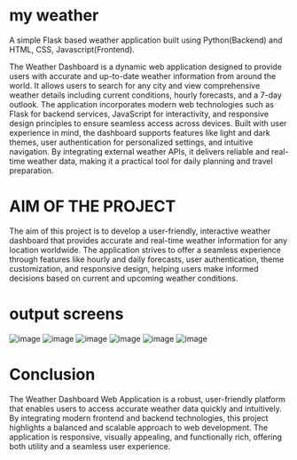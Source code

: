 # my weather
A simple Flask based weather application built using Python(Backend) and HTML, CSS, Javascript(Frontend).

The Weather Dashboard is a dynamic web application designed to provide users with accurate and up-to-date weather information from around the world. It allows users to search
for any city and view comprehensive weather details including current conditions, hourly forecasts, and a 7-day outlook. The application incorporates modern web technologies
such as Flask for backend services, JavaScript for interactivity, and responsive design principles to ensure seamless access across devices.
Built with user experience in mind, the dashboard supports features like light and dark themes, user authentication for personalized settings, and intuitive navigation. By
integrating external weather APIs, it delivers reliable and real-time weather data, making it a practical tool for daily planning and travel preparation.

# AIM OF THE PROJECT
The aim of this project is to develop a user-friendly, interactive weather dashboard that provides accurate and real-time weather information for any location worldwide. The application strives to offer a seamless experience through features like hourly and daily forecasts, user authentication, theme customization, and responsive design, helping users make informed decisions based on current and upcoming weather conditions.

# output screens
![image](https://github.com/user-attachments/assets/07217f74-ad2b-4a6f-b8bd-cf7f1648aa08)
![image](https://github.com/user-attachments/assets/a9ba9838-1876-493e-bf16-e17cd04323d8)
![image](https://github.com/user-attachments/assets/27edf7cc-5fa5-4397-9f3a-41ddfb059394)
![image](https://github.com/user-attachments/assets/2d354615-0be8-4871-8bc6-c1daae284d83)
![image](https://github.com/user-attachments/assets/c9349df8-893b-4027-b207-b46cacd7d52d)
![image](https://github.com/user-attachments/assets/c0545e79-3e30-4bc6-9a9c-9d9a68114213)

# Conclusion

The Weather Dashboard Web Application is a robust, user-friendly platform that enables users
to access accurate weather data quickly and intuitively. By integrating modern frontend and
backend technologies, this project highlights a balanced and scalable approach to web
development. The application is responsive, visually appealing, and functionally rich, offering
both utility and a seamless user experience.

